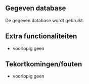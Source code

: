 ## Gegeven database
De gegeven database wordt gebruikt.

## Extra functionaliteiten
- voorlopig geen

## Tekortkomingen/fouten
- voorlopig geen